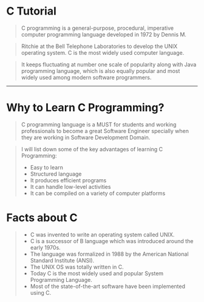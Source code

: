 # C Tutorial
> C programming is a general-purpose, procedural, imperative computer programming language developed in 1972 by Dennis M. 

> Ritchie at the Bell Telephone Laboratories to develop the UNIX operating system. C is the most widely used computer language. 

> It keeps fluctuating at number one scale of popularity along with Java programming language, which is also equally popular and most widely used among modern software programmers.

---

# Why to Learn C Programming?
> C programming language is a MUST for students and working professionals to become a great Software Engineer specially when they are working in Software Development Domain.

> I will list down some of the key advantages of learning C Programming:
> - Easy to learn
> - Structured language
> - It produces efficient programs
> - It can handle low-level activities
> - It can be compiled on a variety of computer platforms

# Facts about C
> - C was invented to write an operating system called UNIX.
> - C is a successor of B language which was introduced around the early 1970s.
> - The language was formalized in 1988 by the American National Standard Institute (ANSI).
> - The UNIX OS was totally written in C.
> - Today C is the most widely used and popular System Programming Language.
> - Most of the state-of-the-art software have been implemented using C.
